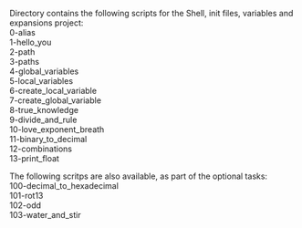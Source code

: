 Directory contains the following scripts for the Shell, init files, variables and expansions project:  
0-alias  
1-hello_you  
2-path  
3-paths  
4-global_variables  
5-local_variables  
6-create_local_variable  
7-create_global_variable  
8-true_knowledge  
9-divide_and_rule  
10-love_exponent_breath  
11-binary_to_decimal  
12-combinations  
13-print_float  
  
The following scritps are also available, as part of the optional tasks:  
100-decimal_to_hexadecimal  
101-rot13  
102-odd  
103-water_and_stir  

